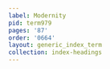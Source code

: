 ```yaml
---
label: Modernity
pid: term979
pages: '87'
order: '0664'
layout: generic_index_term
collection: index-headings
---
```

